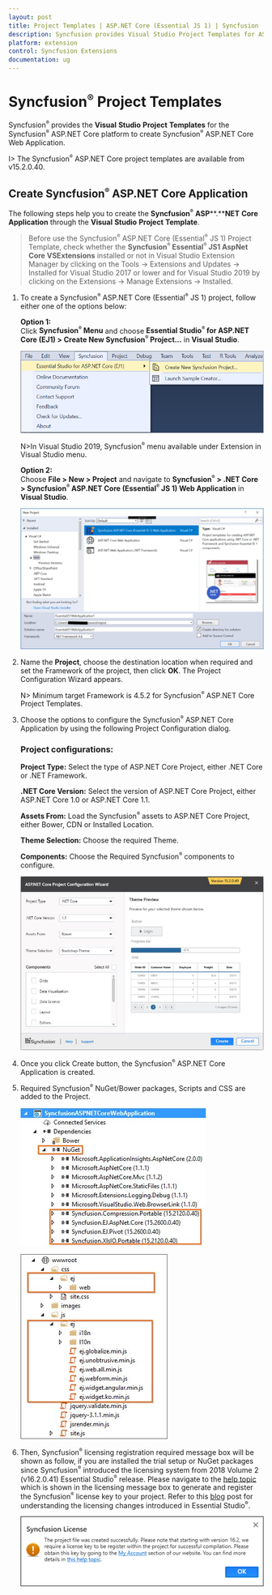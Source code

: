 ```yaml
---
layout: post
title: Project Templates | ASP.NET Core (Essential JS 1) | Syncfusion
description: Syncfusion provides Visual Studio Project Templates for ASP.NET Core platform to create the Syncfusion ASP.NET Core Application using Essential JS 1 components
platform: extension
control: Syncfusion Extensions
documentation: ug
---
```


# Syncfusion<sup style="font-size:70%">&reg;</sup> Project Templates

Syncfusion<sup style="font-size:70%">&reg;</sup> provides the **Visual** **Studio** **Project** **Templates** for the Syncfusion<sup style="font-size:70%">&reg;</sup> ASP.NET Core platform to create Syncfusion<sup style="font-size:70%">&reg;</sup> ASP.NET Core Web Application.  

I> The Syncfusion<sup style="font-size:70%">&reg;</sup> ASP.NET Core project templates are available from v15.2.0.40.  

## Create Syncfusion<sup style="font-size:70%">&reg;</sup> ASP.NET Core Application

The following steps help you to create the **Syncfusion<sup style="font-size:70%">&reg;</sup>** **ASP****.****NET** **Core** **Application** through the **Visual** **Studio** **Project** **Template**.

> Before use the Syncfusion<sup style="font-size:70%">&reg;</sup> ASP.NET Core (Essential<sup style="font-size:70%">&reg;</sup> JS 1) Project Template, check whether the **Syncfusion<sup style="font-size:70%">&reg;</sup> Essential<sup style="font-size:70%">&reg;</sup> JS1 AspNet Core VSExtensions** installed or not in Visual Studio Extension Manager by clicking on the Tools -> Extensions and Updates -> Installed for Visual Studio 2017 or lower and for Visual Studio 2019 by clicking on the Extensions -> Manage Extensions -> Installed.

1. To create a Syncfusion<sup style="font-size:70%">&reg;</sup> ASP.NET Core (Essential<sup style="font-size:70%">&reg;</sup> JS 1) project, follow either one of the options below:

   **Option 1:**   
   Click **Syncfusion<sup style="font-size:70%">&reg;</sup> Menu** and choose **Essential Studio<sup style="font-size:70%">&reg;</sup> for ASP.NET Core (EJ1) > Create New Syncfusion<sup style="font-size:70%">&reg;</sup> Project…** in **Visual Studio**.

   ![Choose Syncfusion<sup style="font-size:70%">&reg;</sup> ASP.NET Core Application from Visual Studio New Project dialog via Syncfusion<sup style="font-size:70%">&reg;</sup> menu](Syncfusion-Project-Templates_images/Syncfusion_Menu_ProjectTemplate.png)

   N>In Visual Studio 2019, Syncfusion<sup style="font-size:70%">&reg;</sup> menu available under Extension in Visual Studio menu.

   **Option 2:**   
   Choose **File > New > Project** and navigate to **Syncfusion<sup style="font-size:70%">&reg;</sup> > .NET Core > Syncfusion<sup style="font-size:70%">&reg;</sup> ASP.NET Core (Essential<sup style="font-size:70%">&reg;</sup> JS 1) Web Application** in **Visual Studio**.

   ![Choose Syncfusion<sup style="font-size:70%">&reg;</sup> ASP.NET Core Application from Visual Studio New Project dialog](Syncfusion-Project-Templates_images/Syncfusion-Project-Templates_img1.png)

2. Name the **Project**, choose the destination location when required and set the Framework of the project, then click **OK**. The Project Configuration Wizard appears.

   N> Minimum target Framework is 4.5.2 for Syncfusion<sup style="font-size:70%">&reg;</sup> ASP.NET Core Project Templates.
   
3. Choose the options to configure the Syncfusion<sup style="font-size:70%">&reg;</sup> ASP.NET Core Application by using the following Project Configuration dialog.

   ### Project configurations:

   **Project Type:** Select the type of ASP.NET Core Project, either .NET Core or .NET Framework.

   **.NET Core Version:** Select the version of ASP.NET Core Project, either ASP.NET Core 1.0 or ASP.NET Core 1.1.

   **Assets From:** Load the Syncfusion<sup style="font-size:70%">&reg;</sup> assets to ASP.NET Core Project, either Bower, CDN or Installed Location.

   **Theme Selection:** Choose the required Theme.

   **Components:** Choose the Required Syncfusion<sup style="font-size:70%">&reg;</sup> components to configure.

   ![Syncfusion<sup style="font-size:70%">&reg;</sup> Essential<sup style="font-size:70%">&reg;</sup> JS 1 ASP.NET Core Project Configuration wizard](Syncfusion-Project-Templates_images/Syncfusion-Project-Templates-img2.jpeg)
   
4. Once you click Create button, the Syncfusion<sup style="font-size:70%">&reg;</sup> ASP.NET Core Application is created.

5. Required Syncfusion<sup style="font-size:70%">&reg;</sup> NuGet/Bower packages, Scripts and CSS are added to the Project.

   ![Required Syncfusion<sup style="font-size:70%">&reg;</sup> NuGet/Bower packages added to the Syncfusion<sup style="font-size:70%">&reg;</sup> Essential<sup style="font-size:70%">&reg;</sup> JS 1 ASP.NET Core project](Syncfusion-Project-Templates_images/Syncfusion-Project-Templates-img3.jpeg)

   ![Required Syncfusion<sup style="font-size:70%">&reg;</sup> Scripts and Themes added to the Syncfusion<sup style="font-size:70%">&reg;</sup> Essential<sup style="font-size:70%">&reg;</sup> JS 1 ASP.NET Core project](Syncfusion-Project-Templates_images/Syncfusion-Project-Templates-img4.jpeg)

6. Then, Syncfusion<sup style="font-size:70%">&reg;</sup> licensing registration required message box will be shown as follow, if you are installed the trial setup or NuGet packages since Syncfusion<sup style="font-size:70%">&reg;</sup> introduced the licensing system from 2018 Volume 2 (v16.2.0.41) Essential Studio<sup style="font-size:70%">&reg;</sup> release. Please navigate to the [help topic](https://help.syncfusion.com/common/essential-studio/licensing/license-key#how-to-generate-syncfusion-license-key) which is shown in the licensing message box to generate and register the Syncfusion<sup style="font-size:70%">&reg;</sup> license key to your project. Refer to this [blog](https://blog.syncfusion.com/post/Whats-New-in-2018-Volume-2-Licensing-Changes-in-the-1620x-Version-of-Essential-Studio.aspx) post for understanding the licensing changes introduced in Essential Studio<sup style="font-size:70%">&reg;</sup>.

   ![Syncfusion<sup style="font-size:70%">&reg;</sup> license registration information for Syncfusion<sup style="font-size:70%">&reg;</sup> Essential<sup style="font-size:70%">&reg;</sup> JS 1 ASP.NET Core project](Syncfusion-Project-Templates_images/Syncfusion-Project-Templates-img5.jpeg)   


